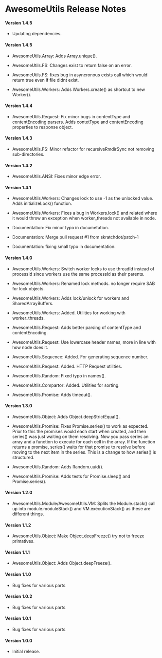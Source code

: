 # AwesomeUtils Release Notes

#### **Version 1.4.5**

 - Updating dependencies.

#### **Version 1.4.5**

 - AwesomeUtils.Array: Adds Array.unique().

 - AwesomeUtils.FS: Changes exist to return false on an error.

 - AwesomeUtils.FS: fixes bug in asyncronous exists call which would return true even if file didnt exist.

 - AwesomeUtils.Workers: Adds Workers.create() as shortcut to new Worker().

#### **Version 1.4.4**

 - AwesomeUtils.Request: Fix minor bugs in contentType and contentEncoding parsers. Adds contetType and contentEncoding properties to response object.

#### **Version 1.4.3**

 - AwesomeUtils.FS: Minor refactor for recursiveRmdirSync not removing sub-directories.

#### **Version 1.4.2**

 - AwesomeUtils.ANSI: Fixes minor edge error.

#### **Version 1.4.1**

 - AwesomeUtils.Workers: Changes lock to use -1 as the unlocked value. Adds initializeLock() function.

 - AwesomeUtils.Workers: Fixes a bug in Workers.lock() and related where it would throw an exception when worker_threads not available in node.

 - Documentation: Fix minor typo in documetation.

 - Documentation: Merge pull request #1 from skratchdot/patch-1

 - Documentation: fixing small typo in documentation.

#### **Version 1.4.0**

 - AwesomeUtils.Workers: Switch worker locks to use threadId instead of processId since workers use the same processId as their parents.

 - AwesomeUtils.Workers: Renamed lock methods. no longer require SAB for lock objects.

 - AwesomeUtils.Workers: Adds lock/unlock for workers and SharedArrayBuffers.

 - AwesomeUtils.Workers: Added. Utilities for working with worker_threads.

 - AwesomeUtils.Request: Adds better parsing of contentType and contentEncoding.

 - AwesomeUtils.Request: Use lowercase header names, more in line with how node does it.

 - AwesomeUtils.Sequence: Added. For generating sequence number.

 - AwesomeUtils.Request: Added. HTTP Request utilities.

 - AwesomeUtils.Random: Fixed typo in names().

 - AwesomeUtils.Compartor: Added. Utilities for sorting.

 - AwesomeUtils.Promise: Adds timeout().

#### **Version 1.3.0**

 - AwesomeUtils.Object: Adds Object.deepStrictEqual().

 - AwesomeUtils.Promise: Fixes Promise.series() to work as expected. Prior to this the promises would each start when created, and then series() was just waiting on them resolving. Now you pass series an array and a function to execute for each cell in the array. If the function returns a promise, series() waits for that promise to resolve before moving to the next item in the series. This is a change to how series() is structured.

 - AwesomeUtils.Random: Adds Random.uuid().

 - AwesomeUtils.Promise: Adds tests for Promise.sleep() and Promise.series().

#### **Version 1.2.0**

 - AwesomeUtils.Module/AwesomeUtils.VM: Splits the Module.stack() call up into module.moduleStack() and VM.executionStack() as these are different things.

#### **Version 1.1.2**

 - AwesomeUtils.Object: Make Object.deepFreeze() try not to freeze primatives.

#### **Version 1.1.1**

 - AwesomeUtils.Object: Adds Object.deepFreeze().

#### **Version 1.1.0**

 - Bug fixes for various parts.

#### **Version 1.0.2**

 - Bug fixes for various parts.

#### **Version 1.0.1**

 - Bug fixes for various parts.

#### **Version 1.0.0**

 - Initial release.
